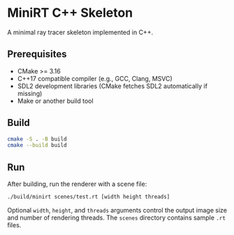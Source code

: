 # MiniRT C++ Skeleton

A minimal ray tracer skeleton implemented in C++.

## Prerequisites
- CMake >= 3.16
- C++17 compatible compiler (e.g., GCC, Clang, MSVC)
- SDL2 development libraries (CMake fetches SDL2 automatically if missing)
- Make or another build tool

## Build
```bash
cmake -S . -B build
cmake --build build
```

## Run
After building, run the renderer with a scene file:
```bash
./build/minirt scenes/test.rt [width height threads]
```
Optional `width`, `height`, and `threads` arguments control the output image size and number of rendering threads. The `scenes` directory contains sample `.rt` files.

